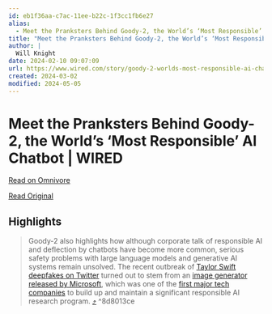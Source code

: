 ```yaml
---
id: eb1f36aa-c7ac-11ee-b22c-1f3cc1fb6e27
alias:
  - Meet the Pranksters Behind Goody-2, the World’s ‘Most Responsible’ AI Chatbot | WIRED
title: "Meet the Pranksters Behind Goody-2, the World’s ‘Most Responsible’ AI Chatbot | WIRED"
author: |
  Will Knight
date: 2024-02-10 09:07:09
url: https://www.wired.com/story/goody-2-worlds-most-responsible-ai-chatbot/
created: 2024-03-02
modified: 2024-05-05
---
```


# Meet the Pranksters Behind Goody-2, the World’s ‘Most Responsible’ AI Chatbot | WIRED

[Read on Omnivore](https://omnivore.app/me/meet-the-pranksters-behind-goody-2-the-world-s-most-responsible--18d9074ed4f)

[Read Original](https://www.wired.com/story/goody-2-worlds-most-responsible-ai-chatbot/)

## Highlights

> Goody-2 also highlights how although corporate talk of responsible AI and deflection by chatbots have become more common, serious safety problems with large language models and generative AI systems remain unsolved. The recent outbreak of [Taylor Swift deepfakes on Twitter](https://www.wired.com/story/taylor-swift-deepfake-porn-artificial-intelligence-pushback/) turned out to stem from an [image generator released by Microsoft](https://www.404media.co/microsoft-closes-loophole-that-created-ai-porn-of-taylor-swift/), which was one of the [first major tech companies](https://www.wired.com/story/tech-firms-move-to-put-ethical-guard-rails-around-ai/) to build up and maintain a significant responsible AI research program. [⤴️](https://omnivore.app/me/meet-the-pranksters-behind-goody-2-the-world-s-most-responsible--18d9074ed4f#8d8013ce-880e-4ce5-ab97-45da9b842a9e)  ^8d8013ce

